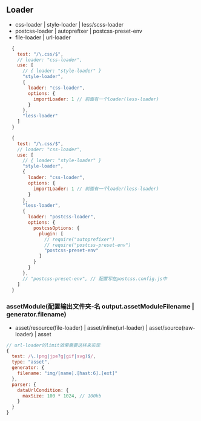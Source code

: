 ## Loader

- css-loader | style-loader | less/scss-loader
- postcss-loader | autoprefixer | postcss-preset-env
- file-loader | url-loader

```js
  {
    test: "/\.css/$",
    // loader: "css-loader",
    use: [
      // { loader: "style-loader" }
      "style-loader",
      {
        loader: "css-loader",
        options: {
          importLoader: 1 // 前面有一个loader(less-loader)
        }
      },
      "less-loader"
    ]
  }

  {
    test: "/\.css/$",
    // loader: "css-loader",
    use: [
      // { loader: "style-loader" }
      "style-loader",
      {
        loader: "css-loader",
        options: {
          importLoader: 1 // 前面有一个loader(less-loader)
        }
      },
      "less-loader",
      {
        loader: "postcss-loader",
        options: {
          postcssOptions: {
            plugin: [
              // require("autoprefixer")
              // require("postcss-preset-env")
              "postcss-preset-env"
            ]
          }
        }
      },
      // "postcss-preset-env", // 配置写在postcss.config.js中
    ]
  }

```

### assetModule(配置输出文件夹-名 output.assetModuleFilename | generator.filename)

- asset/resource(file-loader) | asset/inline(url-loader) | asset/source(raw-loader) | asset

```js
// url-loader的limit效果需要这样来实现
{
  test: /\.(png|jpe?g|gif|svg)$/,
  type: "asset",
  generator: {
    filename: "img/[name].[hast:6].[ext]"
  },
  parser: {
    dataUrlCondition: {
      maxSize: 100 * 1024, // 100kb
    }
  }
}
```

